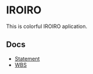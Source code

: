 # IROIRO

This is colorful IROIRO aplication.

## Docs

- [Statement](https://github.com/funnythingz/IROIRO/wiki/Statement)
- [WBS](https://docs.google.com/a/nanapi.co.jp/spreadsheets/d/111eu2YoP1SF7jQuImFCmIVaM2p6fd0DPh40tLoDyaZc/edit#gid=0)
